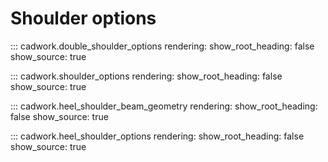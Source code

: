 # Shoulder options

::: cadwork.double_shoulder_options
    rendering:
        show_root_heading: false
        show_source: true
        
::: cadwork.shoulder_options
    rendering:
        show_root_heading: false
        show_source: true

::: cadwork.heel_shoulder_beam_geometry
    rendering:
        show_root_heading: false
        show_source: true

::: cadwork.heel_shoulder_options
    rendering:
        show_root_heading: false
        show_source: true